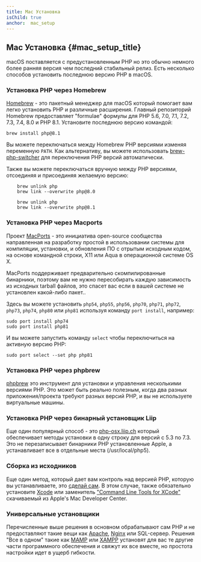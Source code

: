 ```yaml
---
title: Mac Установка
isChild: true
anchor:  mac_setup
---
```


## Mac Установка {#mac_setup_title}

macOS поставляется с предустановленным PHP но это обычно немного более ранняя версия чем последний стабильный релиз. Есть несколько способов установить последнюю версию PHP в macOS.

### Установка PHP через Homebrew

[Homebrew] - это пакетный менеджер для macOS который помогает вам легко установить PHP и различные расширения. Главный репозиторий Homebrew предоставляет "formulae" формулы для PHP 5.6, 7.0, 7.1, 7.2, 7.3, 7.4, 8.0 и PHP 8.1. Установите последнюю версию командой:

    brew install php@8.1

Вы можете переключаться между Homebrew PHP версиями изменяя переменную `PATH`. Как альтернативу, вы можете использовать [brew-php-switcher][brew-php-switcher] для переключения PHP версий автоматически.

Также вы можете переключаться вручную между PHP версиями, отсоединяя и присоединяя желаемую версию:

```
    brew unlink php
    brew link --overwrite php@8.0
```

```
    brew unlink php
    brew link --overwrite php@8.1
```

### Установка PHP через Macports

Проект [MacPorts] - это инициатива open-source сообщества направленная на разработку
простой в использовании системы для компиляции, установки, и обновления ПО с отрытым исходным кодом,
на основе командной строки, X11 или Aqua в операционной системе OS X.

MacPorts поддерживает предварительно скомпилированные бинарники, поэтому вам не нужно пересобирать каждую
зависимость из исходных tarball файлов, это спасет вас если в вашей системе не установлен какой-либо пакет..

Здесь вы можете установить `php54`, `php55`, `php56`, `php70`, `php71`, `php72`, `php73`, `php74`, `php80` или `php81` используя команду `port install`, например:

    sudo port install php74
    sudo port install php81

И вы можете запустить команду `select` чтобы переключиться на активную версию PHP:

    sudo port select --set php php81

### Установка PHP через phpbrew

[phpbrew] это инструмент для установки и управления несколькими версиями PHP. Это может быть реально полезным, когда два разных
приложения/проекта требуют разных версий PHP, и вы не используете виртуальные машины.

### Установка PHP через бинарный установщик Liip

Еще один популярный способ - это [php-osx.liip.ch] который обеспечивает методы установки в одну строку для версий с 5.3 по 7.3.
Это не перезаписывает бинарники PHP установленные Apple, а устанавливает все в отдельные места (/usr/local/php5).

### Сборка из исходников

Еще один метод, который дает вам контроль над версией PHP, которую вы устанавливаете, это [сделай сам][mac-compile].
В этом случае, также обязательно установите [Xcode][xcode-gcc-substitution] или заменитель
["Command Line Tools for XCode"] скачиваемый из Apple's Mac Developer Center.

### Универсальные установщики

Перечисленные выше решения в основном обрабатывают сам PHP и не предоставляют такие вещи как [Apache][apache], [Nginx][nginx] или SQL-сервер.
Решения "Все в одном" такие как [MAMP][mamp-downloads] или [XAMPP][xampp] установят для вас те другие части  программного обеспечения
и свяжут их все вместе, но простота настройки идет в ущерб гибкости.

[Homebrew]: https://brew.sh/
[Homebrew PHP]: https://github.com/Homebrew/homebrew-php#installation
[MacPorts]: https://www.macports.org/install.php
[phpbrew]: https://github.com/phpbrew/phpbrew
[php-osx.liip.ch]: https://php-osx.liip.ch/
[mac-compile]: https://secure.php.net/install.macosx.compile
[xcode-gcc-substitution]: https://github.com/kennethreitz/osx-gcc-installer
["Command Line Tools for XCode"]: https://developer.apple.com/downloads
[apache]: https://httpd.apache.org/
[nginx]: https://www.nginx.com/
[mamp-downloads]: https://www.mamp.info/en/downloads/
[xampp]: https://www.apachefriends.org/index.html
[brew-php-switcher]: https://github.com/philcook/brew-php-switcher
